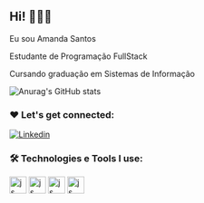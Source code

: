 ## Hi! 👩🏽‍💻

Eu sou Amanda Santos

Estudante de Programação FullStack

Cursando graduação em Sistemas de Informação

![Anurag's GitHub stats](https://github-readme-stats.vercel.app/api?username=AmandaSantos05&show_icons=true&theme=radical)



### ❤️ Let's get connected:
[![Linkedin](https://img.shields.io/badge/LinkedIn-0077B5?style=for-the-badge&logo=linkedin&logoColor=white
)](https://www.linkedin.com/in/amanda-santos-52734726a/)

### 🛠️ Technologies e Tools I use:
<div>
  <img align="center" alt="js" height="30" widht="40" src="https://cdn.jsdelivr.net/gh/devicons/devicon/icons/javascript/javascript-original.svg"/>
  <img align="center" alt="js" height="30" widht="40" src="https://cdn.jsdelivr.net/gh/devicons/devicon/icons/vscode/vscode-original.svg"/>
  <img align="center" alt="js" height="30" widht="40" src="https://cdn.jsdelivr.net/gh/devicons/devicon/icons/nodejs/nodejs-original.svg"/>
  <img align="center" alt="js" height="30" widht="40" src="https://cdn.jsdelivr.net/gh/devicons/devicon/icons/python/python-original.svg"/>
</div>




